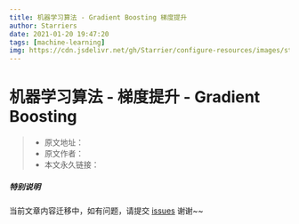 ```yaml
---
title: 机器学习算法 - Gradient Boosting 梯度提升
author: Starriers
date: 2021-01-20 19:47:20
tags: [machine-learning]
img: https://cdn.jsdelivr.net/gh/Starrier/configure-resources/images/starrier/fin-series.jpeg
---
```


# 机器学习算法 - 梯度提升 - Gradient Boosting

> * 原文地址：[]()
> * 原文作者：[]()
> * 本文永久链接：[]()

##### **特别说明**

当前文章内容迁移中，如有问题，请提交 [issues](https://github.com/Starrier/starrier.github.io/issues) 谢谢~~

